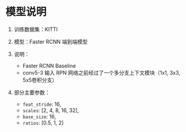 # 模型说明

1. 训练数据集：KITTI
2. 模型：Faster RCNN 端到端模型
3. 说明：

    * Faster RCNN Baseline
    * conv5-3 输入 RPN 网络之前经过了一个多分支上下文模块（1x1, 3x3, 5x5卷积分支）
    
4. 部分主要参数：

    * `feat_stride`: 16,
    * `scales`: [2, 4, 8, 16, 32], 
    * `base_size`: 16, 
    * `ratios`: [0.5, 1, 2]